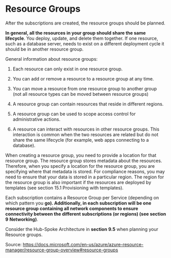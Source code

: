 # Resource Groups

After the subscriptions are created, the resource groups should be planned.

**In general, all the resources in your group should share the same lifecycle**. You deploy, update, and delete them together. If one resource, such as a database server, needs to exist on a different deployment cycle it should be in another resource group.

General information about resource groups:

1.  Each resource can only exist in one resource group.

2.  You can add or remove a resource to a resource group at any time.

3.  You can move a resource from one resource group to another group (not all resource types can be moved between resource groups)

4.  A resource group can contain resources that reside in different regions.

5.  A resource group can be used to scope access control for administrative actions.

6.  A resource can interact with resources in other resource groups. This interaction is common when the two resources are related but do not share the same lifecycle (for example, web apps connecting to a database).

When creating a resource group, you need to provide a location for that resource group. The resource group stores metadata about the resources. Therefore, when you specify a location for the resource group, you are specifying where that metadata is stored. For compliance reasons, you may need to ensure that your data is stored in a particular region. The region for the resource group is also important if the resources are deployed by templates (see section 15.1 Provisioning with templates).

Each subscription contains a Resource Group per Service (depending on which pattern you **go). Additionally, in each subscription will be one resource group containing all network components to ensure connectivity between the different subscriptions (or regions) (see section** **9** **Networking)**.

Consider the Hub-Spoke Architecture in **section** **9.5** when planning your Resource groups.

Source: <https://docs.microsoft.com/en-us/azure/azure-resource-manager/resource-group-overview#resource-groups>